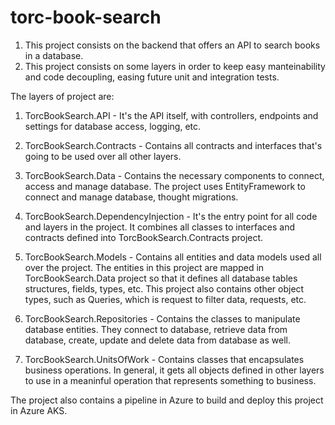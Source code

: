 # torc-book-search

1. This project consists on the backend that offers an API to search books in a database. 
2. This project consists on some layers in order to keep easy manteinability and code decoupling, easing future unit and integration tests.

The layers of project are:

1. TorcBookSearch.API - It's the API itself, with controllers, endpoints and settings for database access, logging, etc.

2. TorcBookSearch.Contracts - Contains all contracts and interfaces that's going to be used over all other layers.

3. TorcBookSearch.Data - Contains the necessary components to connect, access and manage database. The project uses EntityFramework to connect and manage database, thought migrations.

4. TorcBookSearch.DependencyInjection - It's the entry point for all code and layers in the project. It combines all classes to interfaces and contracts defined into TorcBookSearch.Contracts project.

5. TorcBookSearch.Models - Contains all entities and data models used all over the project. The entities in this project are mapped in TorcBookSearch.Data project so that it defines all database tables structures, fields, types, etc. This project also contains other object types, such as Queries, which is request to filter data, requests, etc.

6. TorcBookSearch.Repositories - Contains the classes to manipulate database entities. They connect to database, retrieve data from database, create, update and delete data from database as well.

7. TorcBookSearch.UnitsOfWork - Contains classes that encapsulates business operations. In general, it gets all objects defined in other layers to use in a meaninful operation that represents something to business.

The project also contains a pipeline in Azure to build and deploy this project in Azure AKS.